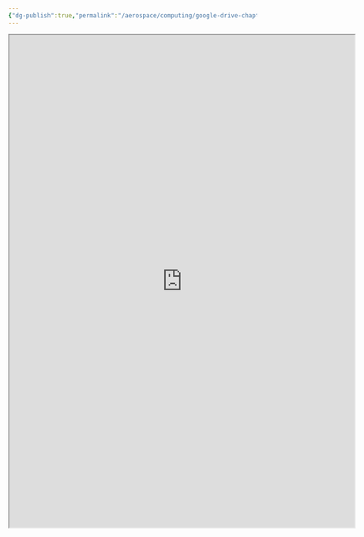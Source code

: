 ```yaml
---
{"dg-publish":true,"permalink":"/aerospace/computing/google-drive-chapter/chapter-17/","noteIcon":"","created":"2025-10-05T23:48:18.120-04:00"}
---
```


<iframe src="https://drive.google.com/file/d/1w9IZ-5XWUh1DuksuAXI0HBKPqiuvsTe0/view?usp=sharing" width="700" height="1000" ></iframe>